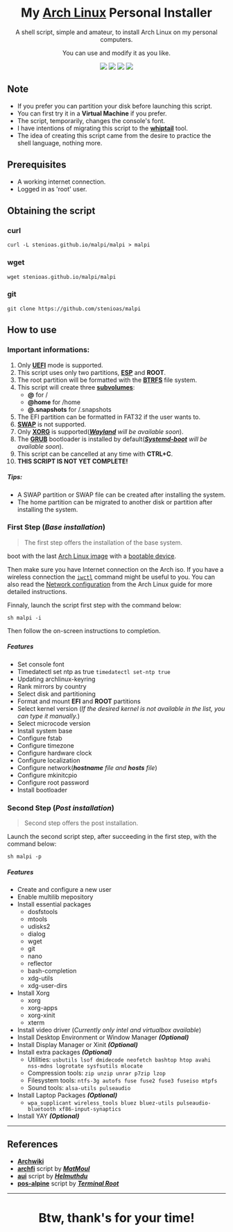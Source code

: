 <h1 align="center">
  My <a href="https://www.archlinux.org">Arch Linux</a> Personal Installer
</h1>
<p align="center">A shell script, simple and amateur, to install Arch Linux on my personal computers.</p><p align="center">You can use and modify it as you like.</p>

<p align="center">
  <img src="https://img.shields.io/badge/Maintained%3F-Yes-green?style=for-the-badge">
  <img src="https://img.shields.io/github/license/stenioas/malpi?style=for-the-badge">
  <img src="https://img.shields.io/github/issues/stenioas/malpi?color=violet&style=for-the-badge">
  <img src="https://img.shields.io/github/stars/stenioas/malpi?style=for-the-badge">
</p>

## Note
* If you prefer you can partition your disk before launching this script.
* You can first try it in a **Virtual Machine** if you prefer.
* The script, temporarily, changes the console's font.
* I have intentions of migrating this script to the [**whiptail**](https://linux.die.net/man/1/whiptail) tool.
* The idea of ​​creating this script came from the desire to practice the shell language, nothing more.

## Prerequisites

- A working internet connection.
- Logged in as 'root' user.

## Obtaining the script

### curl
	curl -L stenioas.github.io/malpi/malpi > malpi

### wget
	wget stenioas.github.io/malpi/malpi

### git
	git clone https://github.com/stenioas/malpi

## How to use

### Important informations:

1. Only [**UEFI**](https://wiki.archlinux.org/index.php/Unified_Extensible_Firmware_Interface) mode is supported.
2. This script uses only two partitions, [**ESP**](https://wiki.archlinux.org/index.php/EFI_system_partition) and **ROOT**.
3. The root partition will be formatted with the [**BTRFS**](https://wiki.archlinux.org/index.php/btrfs) file system.
4. This script will create three [**subvolumes**](https://wiki.archlinux.org/index.php/btrfs#Subvolumes "subvolumes"):
	- **@** for /
	- **@home** for /home
	- **@.snapshots** for /.snapshots
5. The EFI partition can be formatted in FAT32 if the user wants to.
6. [**SWAP**](https://wiki.archlinux.org/index.php/swap) is not supported.
7. Only [**XORG**](https://wiki.archlinux.org/index.php/Xorg) is supported(*[**Wayland**](https://wiki.archlinux.org/index.php/wayland) will be available soon*).
8. The [**GRUB**](https://wiki.archlinux.org/index.php/GRUB) bootloader is installed by default(*[**Systemd-boot**](https://wiki.archlinux.org/index.php/Systemd-boot) will be available soon*).
9. This script can be cancelled at any time with **CTRL+C**.
10. **THIS SCRIPT IS NOT YET COMPLETE!**

##### Tips:
  - A SWAP partition or SWAP file can be created after installing the system.
  - The home partition can be migrated to another disk or partition after installing the system.

### First Step (*Base installation*)

> The first step offers the installation of the base system.

boot with the last [Arch Linux image](https://www.archlinux.org/download/) with a [bootable device](https://wiki.archlinux.org/index.php/USB_flash_installation_media).

Then make sure you have Internet connection on the Arch iso. If you have a wireless connection the [`iwctl`](https://wiki.archlinux.org/index.php/Iwd#iwctl) command might be useful to you. You can also read the [Network configuration](https://wiki.archlinux.org/index.php/Network_configuration) from the Arch Linux guide for more detailed instructions.

Finnaly, launch the script first step with the command below:

    sh malpi -i

Then follow the on-screen instructions to completion.
##### Features
- Set console font
- Timedatectl set ntp as true `timedatectl set-ntp true`
- Updating archlinux-keyring
- Rank mirrors by country
- Select disk and partitioning
- Format and mount **EFI** and **ROOT** partitions
- Select kernel version (*If the desired kernel is not available in the list, you can type it manually.*)
- Select microcode version
- Install system base
- Configure fstab
- Configure timezone
- Configure hardware clock
- Configure localization
- Configure network(***hostname** file and **hosts** file*)
- Configure mkinitcpio
- Configure root password
- Install bootloader

### Second Step (*Post installation*) ###

> Second step offers the post installation.

Launch the second script step, after succeeding in the first step, with the command below:

	sh malpi -p

##### Features
- Create and configure a new user
- Enable multilib mepository
- Install essential packages
	- dosfstools
	- mtools
	- udisks2
	- dialog
	- wget
	- git
	- nano
	- reflector
	- bash-completion
	- xdg-utils
	- xdg-user-dirs
- Install Xorg
	- xorg
	- xorg-apps
	- xorg-xinit
	- xterm
- Install video driver (*Currently only intel and virtualbox available*)
- Install Desktop Environment or Window Manager ***(Optional)***
- Install Display Manager or Xinit ***(Optional)***
- Install extra packages ***(Optional)***
	- Utilities: `usbutils lsof dmidecode neofetch bashtop htop avahi nss-mdns logrotate sysfsutils mlocate`
	- Compression tools: `zip unzip unrar p7zip lzop`
	- Filesystem tools: `ntfs-3g autofs fuse fuse2 fuse3 fuseiso mtpfs`
	- Sound tools: `alsa-utils pulseaudio`
- Install Laptop Packages ***(Optional)***
	- `wpa_supplicant wireless_tools bluez bluez-utils pulseaudio-bluetooth xf86-input-synaptics`
- Install YAY ***(Optional)***

---

## References

- [**Archwiki**](https://wiki.archlinux.org/)
- [**archfi**](https://github.com/MatMoul/archfi) script by [***MatMoul***](https://github.com/MatMoul)
- [**aui**](https://github.com/helmuthdu/aui) script by [***Helmuthdu***](https://github.com/helmuthdu)
- [**pos-alpine**](https://terminalroot.com.br/2019/12/alpine-linux-com-awesomewm-nao-recomendado-para-usuarios-nutella.html) script by [***Terminal Root***](https://terminalroot.com.br/)

---
<h1 align="center">Btw, thank's for your time!</h1>